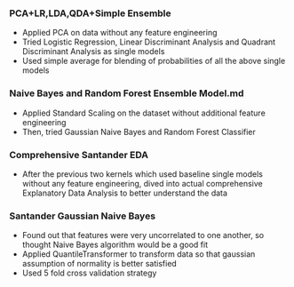 ### PCA+LR,LDA,QDA+Simple Ensemble
- Applied PCA on data without any feature engineering
- Tried Logistic Regression, Linear Discriminant Analysis and Quadrant Discriminant Analysis as single models
- Used simple average for blending of probabilities of all the above single models

### Naive Bayes and Random Forest Ensemble Model.md
- Applied Standard Scaling on the dataset without additional feature engineering
- Then, tried Gaussian Naive Bayes and Random Forest Classifier

### Comprehensive Santander EDA
- After the previous two kernels which used baseline single models without any feature engineering, dived into actual comprehensive Explanatory Data Analysis to better understand the data

### Santander Gaussian Naive Bayes
- Found out that features were very uncorrelated to one another, so thought Naive Bayes algorithm would be a good fit
- Applied QuantileTransformer to transform data so that gaussian assumption of normality is better satisfied
- Used 5 fold cross validation strategy

